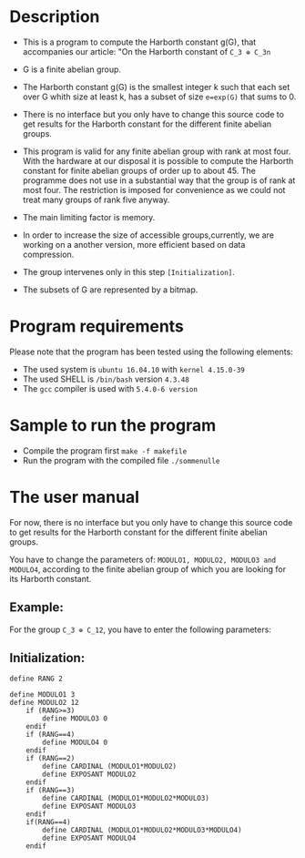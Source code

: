 # Description 

* This is a program to compute the Harborth constant g(G), that accompanies our article: "On the Harborth constant of `C_3 ⊕ C_3n`

* G is a finite abelian group.

* The Harborth constant g(G) is the smallest integer k such that each set over G whith size at least k, has a subset of size `e=exp(G)` that sums to 0.

* There is no interface but you only have to change this source code to get results for the Harborth constant for the different finite abelian groups.

* This program is valid for any finite abelian group with rank at most four. With the hardware at our disposal it is possible to compute the Harborth constant for finite abelian groups of order up to about 45. The programme does not use in a substantial way that the group is of rank at most four. The restriction is imposed for convenience as we could not treat many groups of rank five anyway.

* The main limiting factor is memory.

* In order to increase the size of accessible groups,currently, we are working on a another version, more efficient based on data compression.

* The group intervenes only in this step `[Initialization]`.

* The subsets of G are represented by a bitmap. 


# Program requirements

Please note that the program has been tested using the following elements:

* The used system is `ubuntu 16.04.10` with `kernel 4.15.0-39`
* The used SHELL is `/bin/bash` version `4.3.48`
* The `gcc` compiler is used with `5.4.0-6 version`

# Sample to run the program

* Compile the program first `make -f makefile`
* Run the program with the compiled file `./sommenulle`

# The user manual

For now, there is no interface but you only have to change this source code to get results for the Harborth constant for the different finite abelian groups.

You have to change the parameters of: `MODULO1, MODULO2, MODULO3 and MODULO4`, according to the finite abelian group of which you are looking for its Harborth constant. 

## Example: 
For the group `C_3 ⊕ C_12`, you have to enter the following parameters:
 
## Initialization: 
```
define RANG 2 

define MODULO1 3
define MODULO2 12
	if (RANG>=3)
		define MODULO3 0
	endif
	if (RANG==4)
		define MODULO4 0
	endif
	if (RANG==2)
		define CARDINAL (MODULO1*MODULO2)
		define EXPOSANT MODULO2
	endif
	if (RANG==3)
		define CARDINAL (MODULO1*MODULO2*MODULO3)
		define EXPOSANT MODULO3
	endif
	if(RANG==4)
		define CARDINAL (MODULO1*MODULO2*MODULO3*MODULO4)
		define EXPOSANT MODULO4
	endif 
```
